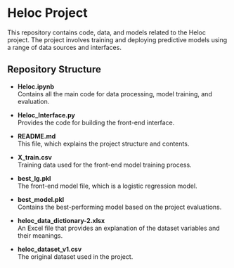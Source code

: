 # Heloc Project

This repository contains code, data, and models related to the Heloc project. The project involves training and deploying predictive models using a range of data sources and interfaces.

## Repository Structure

- **Heloc.ipynb**  
  Contains all the main code for data processing, model training, and evaluation.

- **Heloc_Interface.py**  
  Provides the code for building the front-end interface.

- **README.md**  
  This file, which explains the project structure and contents.

- **X_train.csv**  
  Training data used for the front-end model training process.

- **best_lg.pkl**  
  The front-end model file, which is a logistic regression model.

- **best_model.pkl**  
  Contains the best-performing model based on the project evaluations.

- **heloc_data_dictionary-2.xlsx**  
  An Excel file that provides an explanation of the dataset variables and their meanings.

- **heloc_dataset_v1.csv**  
  The original dataset used in the project.
